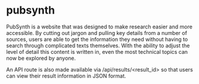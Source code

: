 # pubsynth

PubSynth is a website that was designed to make research easier and more accessible. By cutting out jargon and pulling key details from a number of sources, users are able to get the information they need without having to search through complicated texts themselves. With the ability to adjust the level of detail this content is written in, even the most technical topics can now be explored by anyone.

An API route is also made available via /api/results/<result_id> so that users can view their result information in JSON format.